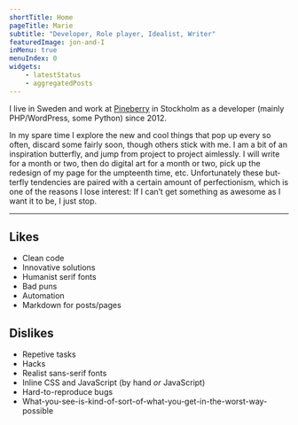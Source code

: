 ```yaml
---
shortTitle: Home
pageTitle: Marie
subtitle: "Developer, Role player, Idealist, Writer"
featuredImage: jon-and-I
inMenu: true
menuIndex: 0
widgets:
    - latestStatus
    - aggregatedPosts
---
```


I live in Swe­den and work at [Pineberry](http://www.pineberry.com) in Stock­holm as a devel­oper (mainly PHP/WordPress, some Python) since 2012.

In my spare time I explore the new and cool things that pop up every so often, dis­card some fairly soon, though oth­ers stick with me. I am a bit of an inspi­ra­tion but­ter­fly, and jump from project to project aim­lessly. I will write for a month or two, then do dig­i­tal art for a month or two, pick up the redesign of my page for the umpteenth time, etc. Unfor­tu­nately these but­ter­fly ten­den­cies are paired with a cer­tain amount of per­fec­tion­ism, which is one of the rea­sons I lose inter­est: If I can’t get some­thing as awe­some as I want it to be, I just stop.

* * *

<!-- [todo] - Add way to create a bit more complex layouts, such as columns -->
## Likes

* Clean code
* Innovative solutions
* Humanist serif fonts
* Bad puns
* Automation
* Markdown for posts/pages

## Dislikes

* Repetive tasks
* Hacks
* Realist sans-serif fonts
* Inline CSS and JavaScript (by hand *or* JavaScript)
* Hard-to-reproduce bugs
* What-you-see-is-kind-of-sort-of-what-you-get-in-the-worst-way-possible
